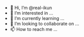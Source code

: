 - 👋 Hi, I’m @real-ikun
- 👀 I’m interested in ...
- 🌱 I’m currently learning ...
- 💞️ I’m looking to collaborate on ...
- 📫 How to reach me ...

<!---
real-ikun/real-ikun is a ✨ special ✨ repository because its `README.md` (this file) appears on your GitHub profile.
You can click the Preview link to take a look at your changes.
--->
